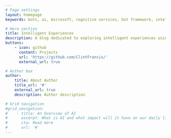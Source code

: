 ```yaml
---
# Page settings
layout: homepage
keywords: bots, ai, microsoft, cognitive services, bot framework, intelligent experiences

# Hero section
title: Intelligent Experiences
description: A blog dedicated to exploring intelligent experiences using Bots and AI.
buttons:
    - icon: github
      content: Projects
      url: 'https://github.com/ClintFrancis/'
      external_url: true

# Author box
author:
    title: About Author
    title_url: '#'
    external_url: true
    description: Author description

# Grid navigation
#grid_navigation:
#    - title: An Overview of AI
#      excerpt: What is AI and what impact will it have on our daily lives?
#      cta: Read more
#      url: '#'
---
```

